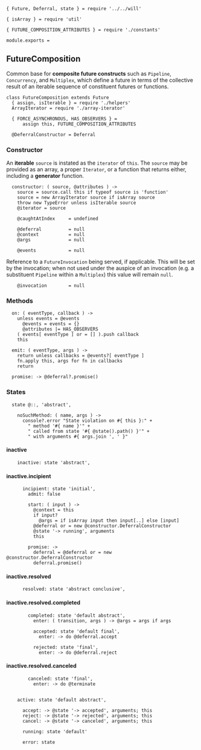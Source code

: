     { Future, Deferral, state } = require '../../will'

    { isArray } = require 'util'

    { FUTURE_COMPOSITION_ATTRIBUTES } = require './constants'

    module.exports =



## FutureComposition

Common base for **composite future constructs** such as `Pipeline`,
`Concurrency`, and `Multiplex`, which define a future in terms of the
collective result of an iterable sequence of constituent futures or functions.

    class FutureComposition extends Future
      { assign, isIterable } = require './helpers'
      ArrayIterator = require './array-iterator'

      { FORCE_ASYNCHRONOUS, HAS_OBSERVERS } =
          assign this, FUTURE_COMPOSITION_ATTRIBUTES

      @DeferralConstructor = Deferral


### Constructor

An **iterable** `source` is instated as the `iterator` of `this`. The `source`
may be provided as an array, a proper `Iterator`, or a function that returns
either, including a **generator** function.

      constructor: ( source, @attributes ) ->
        source = source.call this if typeof source is 'function'
        source = new ArrayIterator source if isArray source
        throw new TypeError unless isIterable source
        @iterator = source

        @caughtAtIndex     = undefined

        @deferral          = null
        @context           = null
        @args              = null

        @events            = null

Reference to a `FutureInvocation` being served, if applicable. This will be
set by the invocation; when not used under the auspice of an invocation (e.g. a
substituent `Pipeline` within a `Multiplex`) this value will remain `null`.

        @invocation        = null



### Methods

      on: ( eventType, callback ) ->
        unless events = @events
          @events = events = {}
          @attributes |= HAS_OBSERVERS
        ( events[ eventType ] or = [] ).push callback
        this

      emit: ( eventType, args ) ->
        return unless callbacks = @events?[ eventType ]
        fn.apply this, args for fn in callbacks
        return

      promise: -> @deferral?.promise()



### States

      state @::, 'abstract',

        noSuchMethod: ( name, args ) ->
          console?.error "State violation on #{ this }:" +
            " method '#{ name }'" +
            " called from state '#{ @state().path() }'" +
            " with arguments #{ args.join ', ' }"


#### inactive

        inactive: state 'abstract',


#### inactive.incipient

          incipient: state 'initial',
            admit: false

            start: ( input ) ->
              @context = this
              if input?
                @args = if isArray input then input[..] else [input]
              @deferral or = new @constructor.DeferralConstructor
              @state '-> running', arguments
              this

            promise: ->
              deferral = @deferral or = new @constructor.DeferralConstructor
              deferral.promise()


#### inactive.resolved

          resolved: state 'abstract conclusive',


#### inactive.resolved.completed

            completed: state 'default abstract',
              enter: ( transition, args ) -> @args = args if args

              accepted: state 'default final',
                enter: -> do @deferral.accept

              rejected: state 'final',
                enter: -> do @deferral.reject


#### inactive.resolved.canceled

            canceled: state 'final',
              enter: -> do @terminate


        active: state 'default abstract',

          accept: -> @state '-> accepted', arguments; this
          reject: -> @state '-> rejected', arguments; this
          cancel: -> @state '-> canceled', arguments; this

          running: state 'default'

          error: state
